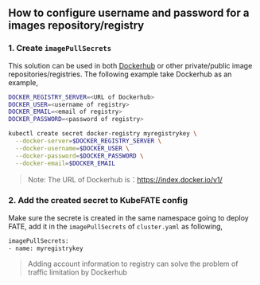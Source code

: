 ## How to configure username and password for a images repository/registry
### 1. Create `imagePullSecrets`
This solution can be used in both [Dockerhub](https://hub.docker.com/) or other private/public image repositories/registries. The following example take Dockerhub as an example,
```bash
DOCKER_REGISTRY_SERVER=<URL of Dockerhub>
DOCKER_USER=<username of registry>
DOCKER_EMAIL=<email of registry>
DOCKER_PASSWORD=<password of registry>

kubectl create secret docker-registry myregistrykey \
  --docker-server=$DOCKER_REGISTRY_SERVER \
  --docker-username=$DOCKER_USER \
  --docker-password=$DOCKER_PASSWORD \
  --docker-email=$DOCKER_EMAIL
```

> Note: The URL of Dockerhub is：https://index.docker.io/v1/

### 2. Add the created secret to KubeFATE config
Make sure the secrete is created in the same namespace going to deploy FATE, add it in the `imagePullSecrets` of `cluster.yaml` as following,

```bash
imagePullSecrets: 
- name: myregistrykey
```

> Adding account information to registry can solve the problem of traffic limitation by Dockerhub